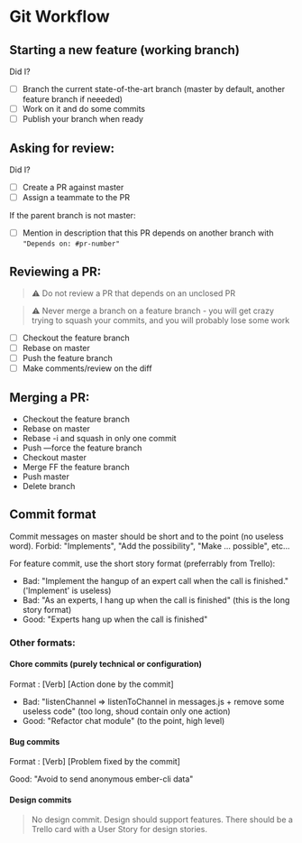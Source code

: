 # Git Workflow

## Starting a new feature (working branch)

Did I?

- [ ] Branch the current state-of-the-art branch (master by default, another feature branch if neeeded)
- [ ] Work on it and do some commits
- [ ] Publish your branch when ready

## Asking for review:

Did I?

- [ ] Create a PR against master 
- [ ] Assign a teammate to the PR 

If the parent branch is not master:

- [ ] Mention in description that this PR depends on another branch with `"Depends on: #pr-number"`

## Reviewing a PR:

> :warning: Do not review a PR that depends on an unclosed PR

> :warning: Never merge a branch on a feature branch - you will get crazy trying to squash your commits, and you will probably lose some work

- [ ] Checkout the feature branch
- [ ] Rebase on master
- [ ] Push the feature branch
- [ ] Make comments/review on the diff

## Merging a PR:

* Checkout the feature branch
* Rebase on master
* Rebase -i and squash in only one commit
* Push —force the feature branch
* Checkout master
* Merge FF the feature branch
* Push master
* Delete branch

## Commit format

Commit messages on master should be short and to the point (no useless word). Forbid: "Implements", "Add the possibility",  "Make ... possible", etc...

For feature commit, use the short story format (preferrably from Trello):

* Bad: "Implement the hangup of an expert call when the call is finished." ('Implement' is useless)
* Bad: "As an experts, I hang up when the call is finished" (this is the long story format)
* Good: "Experts hang up when the call is finished"

### Other formats:

#### Chore commits (purely technical or configuration)
Format : [Verb] [Action done by the commit]

* Bad: "listenChannel => listenToChannel in messages.js + remove some useless code" (too long, shoud contain only one action)
* Good: "Refactor chat module" (to the point, high level)

#### Bug commits
Format : [Verb] [Problem fixed by the commit]

Good: "Avoid to send anonymous ember-cli data"

#### Design commits

> No design commit. Design should support features. There should be a Trello card with a User Story for design stories.
